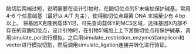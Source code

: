 酶切后两端过短，说明需要在设计引物时，在酶切位点的5'末端加保护碱基。常用 4–6 个任意碱基（最好以 A/T 为主），使得酶切位点距离 DNA 末端至少有 4 bp 以上。
将基因X克隆到载体Y时，可先查询载体Y的MCS区域，选择基因X内部不存在的双酶切位点，设计引物时，在引物5’端加上上下游酶切位点和保护碱基，调用simulate_pcr进行模拟，之后用simulate_restriction_enzyme对amplicon和vector进行模拟切割，然后调用simulate_ligation连接并转化进行验证。
